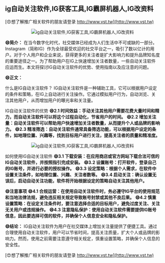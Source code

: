 ## **ig自动关注软件,IG获客工具,IG霸屏机器人,IG改资料**

[😍想了解推广相关软件的朋友请登录 http://www.vst.tw](http://www.vst.tw)

 <center><img src="https://vst.tw/MP4/tuiguang/png/1.png" alt="ig自动关注软件,IG获客工具,IG霸屏机器人,IG改资料"></center>

**😄简介：**
在当今数字化时代，社交媒体已经成为人们生活中不可或缺的一部分。Instagram（简称IG）作为全球最受欢迎的社交平台之一，吸引了数以亿计的用户。对于个人用户和企业来说，获得更多的关注者是扩大影响力和提升品牌知名度的重要途径之一。为了帮助用户在IG上快速增加关注者数量，一些自动关注软件应运而生。本文将探讨IG自动关注软件的优势、使用指南以及应注意的问题。

**😄正文：**

什么是IG自动关注软件？
IG自动关注软件是一种辅助工具，它可以根据用户设定的条件和策略，在IG上自动进行关注操作。它通过模拟用户行为，自动浏览、关注其他用户，从而增加用户的曝光率和关注量。

IG自动关注软件的优势
**😄2.1 时间效益：手动关注其他用户需要花费大量时间和精力，而自动关注软件可以将这个过程自动化，节省用户的时间。**
**😄2.2 增加关注量：自动关注软件可以帮助用户快速增加关注者数量，从而提升个人或品牌的影响力。**
**😄2.3 精准筛选：自动关注软件通常具备筛选功能，可以根据用户设定的条件，如地理位置、兴趣等，找到目标用户进行关注，提高关注者的质量和精准度。**

 <center><img src="https://vst.tw/MP4/tuiguang/png/6.png" alt="ig自动关注软件,IG获客工具,IG霸屏机器人,IG改资料"></center>

如何使用IG自动关注软件
**😄3.1 下载安装：在应用商店或官方网站下载合法可信的IG自动关注软件，并按照指引完成安装。**
**😄3.2 设置账号：打开软件，登录自己的IG账号，并进行必要的授权操作。**
**😄3.3 设定策略：根据个人需求，在软件中设置关注条件，如地理位置、兴趣、关注者数等。**
**😄3.4 启动关注：确认设置无误后，启动自动关注功能，软件将开始根据设定的策略自动关注其他用户。**

**😄注意事项**
**😄4.1 合规运营：在使用自动关注软件时，务必遵守IG平台的使用规范和当地法律法规，避免违反相关规定导致账号封禁或其他不良后果。**
**😄4.2 慎重设置策略：在设定关注条件时，要注意选择合适的目标用户，避免过度关注、关注无关用户或违规操作。**
**😄4.3 注意隐私保护：使用自动关注软件需要提供IG账号信息，因此要选择可信的软件，并确保个人信息安全和隐私保护。**

**😄结论：**
IG自动关注软件为用户在社交媒体上增加关注量提供了便捷工具。通过合理使用自动关注软件，用户可以节省时间，提高关注质量，扩大个人或品牌的影响力。然而，使用之前需要注意遵守相关规定，慎重设置策略，并确保个人信息的安全性。

[😍想了解推广相关软件的朋友请登录 http://www.vst.tw](http://www.vst.tw)



